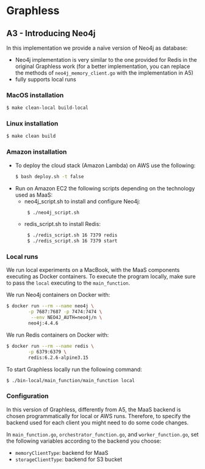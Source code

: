 # Graphless

## A3 - Introducing Neo4j
In this implementation we provide a naïve version of Neo4j as database:
* Neo4j implementation is very similar to the one provided for Redis in the original Graphless work (for a better implementation, you can replace the methods of `neo4j_memory_client.go` with the implementation in A5)
* fully supports local runs


### MacOS installation
```bash
$ make clean-local build-local
```

### Linux installation
```bash
$ make clean build
```

### Amazon installation
* To deploy the cloud stack (Amazon Lambda) on AWS use the following:
    ```bash
    $ bash deploy.sh -t false
    ```
* Run on Amazon EC2 the following scripts depending on the technology used as MaaS:
  * neo4j_script.sh to install and configure Neo4j:
    ```bash
     $ ./neo4j_script.sh
    ```
  * redis_script.sh to install Redis:
    ```bash
     $ ./redis_script.sh 16 7379 redis
     $ ./redis_script.sh 16 7379 start
    ```

### Local runs
We run local experiments on a MacBook, with the MaaS components executing as Docker containers.
To execute the program locally, make sure to pass the `local` executing to the `main_function`.

We run Neo4j containers on Docker with:
```bash
$ docker run --rm --name neo4j \
        -p 7687:7687 -p 7474:7474 \
         --env NEO4J_AUTH=neo4j/n \
        neo4j:4.4.6
```

We run Redis containers on Docker with:
```bash
$ docker run --rm --name redis \
        -p 6379:6379 \
        redis:6.2.6-alpine3.15
```

To start Graphless locally run the following command:
```bash
$ ./bin-local/main_function/main_function local
```

### Configuration
In this version of Graphless, differently from A5, the MaaS backend is chosen programmatically for local or AWS runs.
Therefore, to specify the backend used for each client you might need to do some code changes.

In `main_function.go`, `orchestrator_function.go`, and `worker_function.go`, set the following variables according to the backend you choose:
* `memoryClientType`: backend for MaaS
* `storageClientType`: backend for S3 bucket

